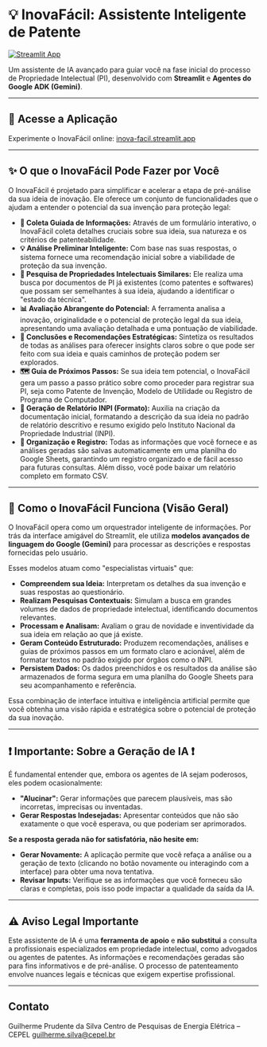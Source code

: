 # 💡 InovaFácil: Assistente Inteligente de Patente

[![Streamlit App](https://static.streamlit.io/badges/streamlit_badge_black_white.svg)](https://inovafacil.streamlit.app/)

Um assistente de IA avançado para guiar você na fase inicial do processo de Propriedade Intelectual (PI), desenvolvido com **Streamlit** e **Agentes do Google ADK (Gemini)**.

---

## 🚀 Acesse a Aplicação

Experimente o InovaFácil online:
[inova-facil.streamlit.app](https://inova-facil.streamlit.app/)

---

## ✨ O que o InovaFácil Pode Fazer por Você

O InovaFácil é projetado para simplificar e acelerar a etapa de pré-análise da sua ideia de inovação. Ele oferece um conjunto de funcionalidades que o ajudam a entender o potencial da sua invenção para proteção legal:

* **📝 Coleta Guiada de Informações:** Através de um formulário interativo, o InovaFácil coleta detalhes cruciais sobre sua ideia, sua natureza e os critérios de patenteabilidade.
* **💡 Análise Preliminar Inteligente:** Com base nas suas respostas, o sistema fornece uma recomendação inicial sobre a viabilidade de proteção da sua invenção.
* **🔎 Pesquisa de Propriedades Intelectuais Similares:** Ele realiza uma busca por documentos de PI já existentes (como patentes e softwares) que possam ser semelhantes à sua ideia, ajudando a identificar o "estado da técnica".
* **📊 Avaliação Abrangente do Potencial:** A ferramenta analisa a inovação, originalidade e o potencial de proteção legal da sua ideia, apresentando uma avaliação detalhada e uma pontuação de viabilidade.
* **📄 Conclusões e Recomendações Estratégicas:** Sintetiza os resultados de todas as análises para oferecer insights claros sobre o que pode ser feito com sua ideia e quais caminhos de proteção podem ser explorados.
* **🗺️ Guia de Próximos Passos:** Se sua ideia tem potencial, o InovaFácil gera um passo a passo prático sobre como proceder para registrar sua PI, seja como Patente de Invenção, Modelo de Utilidade ou Registro de Programa de Computador.
* **📃 Geração de Relatório INPI (Formato):** Auxilia na criação da documentação inicial, formatando a descrição da sua ideia no padrão de relatório descritivo e resumo exigido pelo Instituto Nacional da Propriedade Industrial (INPI).
* **💾 Organização e Registro:** Todas as informações que você fornece e as análises geradas são salvas automaticamente em uma planilha do Google Sheets, garantindo um registro organizado e de fácil acesso para futuras consultas. Além disso, você pode baixar um relatório completo em formato CSV.

---

## 🧠 Como o InovaFácil Funciona (Visão Geral)

O InovaFácil opera como um orquestrador inteligente de informações. Por trás da interface amigável do Streamlit, ele utiliza **modelos avançados de linguagem do Google (Gemini)** para processar as descrições e respostas fornecidas pelo usuário.

Esses modelos atuam como "especialistas virtuais" que:

* **Compreendem sua Ideia:** Interpretam os detalhes da sua invenção e suas respostas ao questionário.
* **Realizam Pesquisas Contextuais:** Simulam a busca em grandes volumes de dados de propriedade intelectual, identificando documentos relevantes.
* **Processam e Analisam:** Avaliam o grau de novidade e inventividade da sua ideia em relação ao que já existe.
* **Geram Conteúdo Estruturado:** Produzem recomendações, análises e guias de próximos passos em um formato claro e acionável, além de formatar textos no padrão exigido por órgãos como o INPI.
* **Persistem Dados:** Os dados preenchidos e os resultados da análise são armazenados de forma segura em uma planilha do Google Sheets para seu acompanhamento e referência.

Essa combinação de interface intuitiva e inteligência artificial permite que você obtenha uma visão rápida e estratégica sobre o potencial de proteção da sua inovação.

---

## ❗ Importante: Sobre a Geração de IA ❗

É fundamental entender que, embora os agentes de IA sejam poderosos, eles podem ocasionalmente:
* **"Alucinar":** Gerar informações que parecem plausíveis, mas são incorretas, imprecisas ou inventadas.
* **Gerar Respostas Indesejadas:** Apresentar conteúdos que não são exatamente o que você esperava, ou que poderiam ser aprimorados.

**Se a resposta gerada não for satisfatória, não hesite em:**
* **Gerar Novamente:** A aplicação permite que você refaça a análise ou a geração de texto (clicando no botão novamente ou interagindo com a interface) para obter uma nova tentativa.
* **Revisar Inputs:** Verifique se as informações que você forneceu são claras e completas, pois isso pode impactar a qualidade da saída da IA.

---

## ⚠️ Aviso Legal Importante

Este assistente de IA é uma **ferramenta de apoio** e **não substitui** a consulta a profissionais especializados em propriedade intelectual, como advogados ou agentes de patentes. As informações e recomendações geradas são para fins informativos e de pré-análise. O processo de patenteamento envolve nuances legais e técnicas que exigem expertise profissional.

---

## Contato

Guilherme Prudente da Silva
Centro de Pesquisas de Energia Elétrica – CEPEL
guilherme.silva@cepel.br

